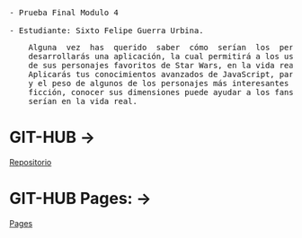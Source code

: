 <pre>
- Prueba Final Modulo 4

- Estudiante: Sixto Felipe Guerra Urbina.
</pre>



<pre>
    Alguna  vez  has  querido  saber  cómo  serían  los  personajes  de  ficción  en  la  vida  real?  En  este  ejercicio 
    desarrollarás una aplicación, la cual permitirá a los usuarios tener una mejor idea de cómo serían algunos 
    de sus personajes favoritos de Star Wars, en la vida real. 
    Aplicarás tus conocimientos avanzados de JavaScript, para crear una aplicación web que muestre la altura 
    y el peso de algunos de los personajes más interesantes de las películas de Star Wars. Dado que son de 
    ficción, conocer sus dimensiones puede ayudar a los fans a comprender mejor qué tan grandes o pequeños 
    serían en la vida real.
</pre>


# GIT-HUB ->


[Repositorio](https://github.com/sixtoguerra1982/final_drilling_m4)




# GIT-HUB Pages: ->


[Pages](https://sixtoguerra1982.github.io/final_drilling_m4/)